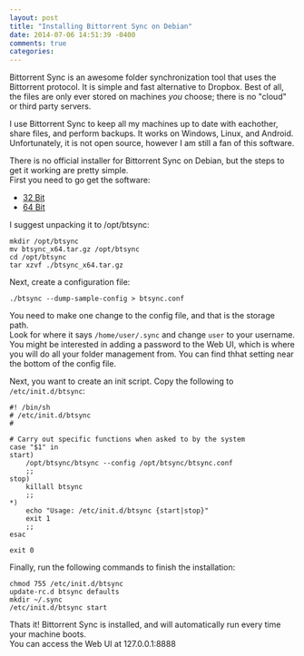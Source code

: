 ```yaml
---
layout: post
title: "Installing Bittorrent Sync on Debian"
date: 2014-07-06 14:51:39 -0400
comments: true
categories: 
---
```


Bittorrent Sync is an awesome folder synchronization tool that uses the Bittorrent protocol. It is simple and fast alternative to Dropbox. Best of all, the files are only ever stored on machines *you* choose; there is no "cloud" or third party servers.  

I use Bittorrent Sync to keep all my machines up to date with eachother, share files, and perform backups. It works on Windows, Linux, and Android. Unfortunately, it is not open source, however I am still a fan of this software.

There is no official installer for Bittorrent Sync on Debian, but the steps to get it working are pretty simple.  
First you need to go get the software: 

 - [32 Bit](http://www.bittorrent.com/sync/downloads/complete/os/i386)
 - [64 Bit](http://www.bittorrent.com/sync/downloads/complete/os/x64)
 
I suggest unpacking it to /opt/btsync:

    mkdir /opt/btsync
    mv btsync_x64.tar.gz /opt/btsync
    cd /opt/btsync
    tar xzvf ./btsync_x64.tar.gz
    
Next, create a configuration file:

    ./btsync --dump-sample-config > btsync.conf
    
You need to make one change to the config file, and that is the storage path.  
Look for where it says `/home/user/.sync` and change `user` to your username.  
You might be interested in adding a password to the Web UI, which is where you will do all your folder management from. You can find thhat setting near the bottom of the config file.

Next, you want to create an init script. Copy the following to `/etc/init.d/btsync`:

    #! /bin/sh
    # /etc/init.d/btsync
    #
    
    # Carry out specific functions when asked to by the system
    case "$1" in
    start)
        /opt/btsync/btsync --config /opt/btsync/btsync.conf
        ;;
    stop)
        killall btsync
        ;;
    *)
        echo "Usage: /etc/init.d/btsync {start|stop}"
        exit 1
        ;;
    esac
    
    exit 0
    
Finally, run the following commands to finish the installation:

    chmod 755 /etc/init.d/btsync
    update-rc.d btsync defaults
    mkdir ~/.sync
    /etc/init.d/btsync start
    
Thats it! Bittorrent Sync is installed, and will automatically run every time your machine boots.  
You can access the Web UI at 127.0.0.1:8888